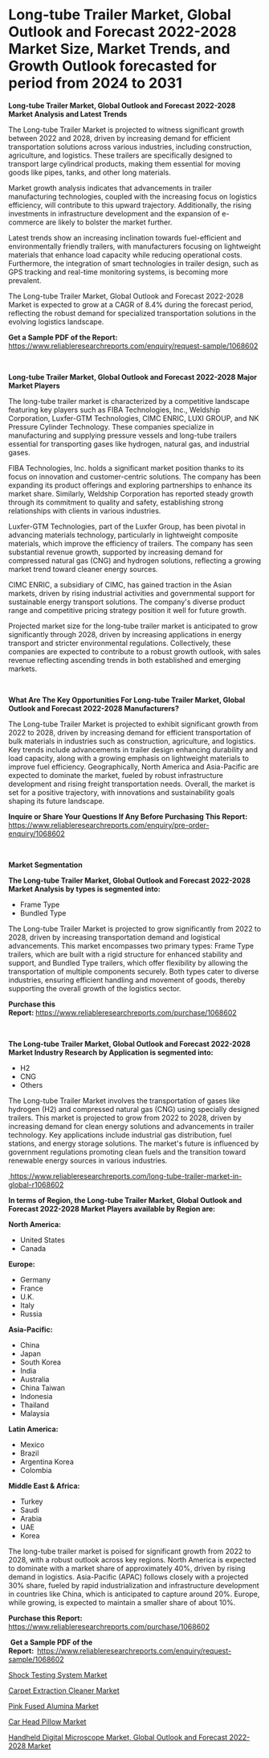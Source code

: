 <p><h1>Long-tube Trailer Market, Global Outlook and Forecast 2022-2028 Market Size, Market Trends, and Growth Outlook forecasted for period from 2024 to 2031</h1></p><p><strong>Long-tube Trailer Market, Global Outlook and Forecast 2022-2028 Market Analysis and Latest Trends</strong></p>
<p><p>The Long-tube Trailer Market is projected to witness significant growth between 2022 and 2028, driven by increasing demand for efficient transportation solutions across various industries, including construction, agriculture, and logistics. These trailers are specifically designed to transport large cylindrical products, making them essential for moving goods like pipes, tanks, and other long materials.</p><p>Market growth analysis indicates that advancements in trailer manufacturing technologies, coupled with the increasing focus on logistics efficiency, will contribute to this upward trajectory. Additionally, the rising investments in infrastructure development and the expansion of e-commerce are likely to bolster the market further.</p><p>Latest trends show an increasing inclination towards fuel-efficient and environmentally friendly trailers, with manufacturers focusing on lightweight materials that enhance load capacity while reducing operational costs. Furthermore, the integration of smart technologies in trailer design, such as GPS tracking and real-time monitoring systems, is becoming more prevalent. </p><p>The Long-tube Trailer Market, Global Outlook and Forecast 2022-2028 Market is expected to grow at a CAGR of 8.4% during the forecast period, reflecting the robust demand for specialized transportation solutions in the evolving logistics landscape.</p></p>
<p><strong>Get a Sample PDF of the Report:&nbsp;</strong> <a href="https://www.reliableresearchreports.com/enquiry/request-sample/1068602">https://www.reliableresearchreports.com/enquiry/request-sample/1068602</a></p>
<p>&nbsp;</p>
<p><strong>Long-tube Trailer Market, Global Outlook and Forecast 2022-2028 Major Market Players</strong></p>
<p><p>The long-tube trailer market is characterized by a competitive landscape featuring key players such as FIBA Technologies, Inc., Weldship Corporation, Luxfer-GTM Technologies, CIMC ENRIC, LUXI GROUP, and NK Pressure Cylinder Technology. These companies specialize in manufacturing and supplying pressure vessels and long-tube trailers essential for transporting gases like hydrogen, natural gas, and industrial gases.</p><p>FIBA Technologies, Inc. holds a significant market position thanks to its focus on innovation and customer-centric solutions. The company has been expanding its product offerings and exploring partnerships to enhance its market share. Similarly, Weldship Corporation has reported steady growth through its commitment to quality and safety, establishing strong relationships with clients in various industries.</p><p>Luxfer-GTM Technologies, part of the Luxfer Group, has been pivotal in advancing materials technology, particularly in lightweight composite materials, which improve the efficiency of trailers. The company has seen substantial revenue growth, supported by increasing demand for compressed natural gas (CNG) and hydrogen solutions, reflecting a growing market trend toward cleaner energy sources.</p><p>CIMC ENRIC, a subsidiary of CIMC, has gained traction in the Asian markets, driven by rising industrial activities and governmental support for sustainable energy transport solutions. The company's diverse product range and competitive pricing strategy position it well for future growth.</p><p>Projected market size for the long-tube trailer market is anticipated to grow significantly through 2028, driven by increasing applications in energy transport and stricter environmental regulations. Collectively, these companies are expected to contribute to a robust growth outlook, with sales revenue reflecting ascending trends in both established and emerging markets.</p></p>
<p>&nbsp;</p>
<p><strong>What Are The Key Opportunities For Long-tube Trailer Market, Global Outlook and Forecast 2022-2028 Manufacturers?</strong></p>
<p><p>The Long-tube Trailer Market is projected to exhibit significant growth from 2022 to 2028, driven by increasing demand for efficient transportation of bulk materials in industries such as construction, agriculture, and logistics. Key trends include advancements in trailer design enhancing durability and load capacity, along with a growing emphasis on lightweight materials to improve fuel efficiency. Geographically, North America and Asia-Pacific are expected to dominate the market, fueled by robust infrastructure development and rising freight transportation needs. Overall, the market is set for a positive trajectory, with innovations and sustainability goals shaping its future landscape.</p></p>
<p><strong>Inquire or Share Your Questions If Any Before Purchasing This Report:</strong> <a href="https://www.reliableresearchreports.com/enquiry/pre-order-enquiry/1068602">https://www.reliableresearchreports.com/enquiry/pre-order-enquiry/1068602</a></p>
<p>&nbsp;</p>
<p><strong>Market Segmentation</strong></p>
<p><strong>The Long-tube Trailer Market, Global Outlook and Forecast 2022-2028 Market Analysis by types is segmented into:</strong></p>
<p><ul><li>Frame Type</li><li>Bundled Type</li></ul></p>
<p><p>The Long-tube Trailer Market is projected to grow significantly from 2022 to 2028, driven by increasing transportation demand and logistical advancements. This market encompasses two primary types: Frame Type trailers, which are built with a rigid structure for enhanced stability and support, and Bundled Type trailers, which offer flexibility by allowing the transportation of multiple components securely. Both types cater to diverse industries, ensuring efficient handling and movement of goods, thereby supporting the overall growth of the logistics sector.</p></p>
<p><strong>Purchase this Report:&nbsp;</strong><a href="https://www.reliableresearchreports.com/purchase/1068602">https://www.reliableresearchreports.com/purchase/1068602</a></p>
<p>&nbsp;</p>
<p><strong>The Long-tube Trailer Market, Global Outlook and Forecast 2022-2028 Market Industry Research by Application is segmented into:</strong></p>
<p><ul><li>H2</li><li>CNG</li><li>Others</li></ul></p>
<p><p>The Long-tube Trailer Market involves the transportation of gases like hydrogen (H2) and compressed natural gas (CNG) using specially designed trailers. This market is projected to grow from 2022 to 2028, driven by increasing demand for clean energy solutions and advancements in trailer technology. Key applications include industrial gas distribution, fuel stations, and energy storage solutions. The market's future is influenced by government regulations promoting clean fuels and the transition toward renewable energy sources in various industries.</p></p>
<p><a href="https://www.reliableresearchreports.com/long-tube-trailer-market-in-global-r1068602">&nbsp;https://www.reliableresearchreports.com/long-tube-trailer-market-in-global-r1068602</a></p>
<p><strong>In terms of Region, the Long-tube Trailer Market, Global Outlook and Forecast 2022-2028 Market Players available by Region are:</strong></p>
<p>
    <p> <strong> North America: </strong>
        <ul>
            <li>United States</li>
            <li>Canada</li>
        </ul>
        </p> 
    <p> <strong> Europe: </strong>
        <ul>
            <li>Germany</li>
            <li>France</li>
            <li>U.K.</li>
            <li>Italy</li>
            <li>Russia</li>
        </ul>
        </p> 
    <p> <strong> Asia-Pacific: </strong>
        <ul>
            <li>China</li>
            <li>Japan</li>
            <li>South Korea</li>
            <li>India</li>
            <li>Australia</li>
            <li>China Taiwan</li>
            <li>Indonesia</li>
            <li>Thailand</li>
            <li>Malaysia</li>
        </ul>
        </p> 
    <p> <strong> Latin America: </strong>
        <ul>
            <li>Mexico</li>
            <li>Brazil</li>
            <li>Argentina Korea</li>
            <li>Colombia</li>
        </ul>
        </p> 
    <p> <strong> Middle East & Africa: </strong>
        <ul>
            <li>Turkey</li>
            <li>Saudi</li>
            <li>Arabia</li>
            <li>UAE</li>
            <li>Korea</li>
        </ul>
    </p>
    </p>
<p><p>The long-tube trailer market is poised for significant growth from 2022 to 2028, with a robust outlook across key regions. North America is expected to dominate with a market share of approximately 40%, driven by rising demand in logistics. Asia-Pacific (APAC) follows closely with a projected 30% share, fueled by rapid industrialization and infrastructure development in countries like China, which is anticipated to capture around 20%. Europe, while growing, is expected to maintain a smaller share of about 10%.</p></p>
<p><strong>Purchase this Report: </strong><a href="https://www.reliableresearchreports.com/purchase/1068602">https://www.reliableresearchreports.com/purchase/1068602</a></p>
<p>&nbsp;<strong>Get a Sample PDF of the Report:&nbsp;&nbsp;</strong><a href="https://www.reliableresearchreports.com/enquiry/request-sample/1068602">https://www.reliableresearchreports.com/enquiry/request-sample/1068602</a></p>
<p><strong></strong></p>
<p><p><a href="https://medium.com/@zandould67856/the-shock-testing-system-market-report-analyzes-important-operational-and-performance-data-so-one-1f5dd7e71c45">Shock Testing System Market</a></p><p><a href="https://medium.com/@denisolden565/the-carpet-extraction-cleaner-market-research-report-provides-an-in-depth-and-up-to-date-analysis-60c0224948d8">Carpet Extraction Cleaner Market</a></p><p><a href="https://issuu.com/reportprime-2/docs/pink-fused-alumina-market-size-2030_573a9bf6c4106f">Pink Fused Alumina Market</a></p><p><a href="https://www.linkedin.com/pulse/global-car-head-pillow-market-size-share-analysis-product-pu32e?trackingId=%2BayM4SUdQy%2BFl1b3%2FhUM4A%3D%3D">Car Head Pillow Market</a></p><p><a href="https://github.com/NargisHussain432/Market-Research-Report-List-1/blob/main/handheld-digital-microscope-market-global-outlook-and-forecast-2022-2028-market.md">Handheld Digital Microscope Market, Global Outlook and Forecast 2022-2028 Market</a></p></p>